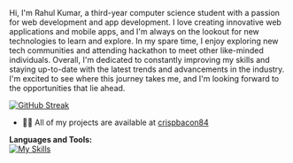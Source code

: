 






Hi, I'm Rahul Kumar, a third-year computer science student with a passion for web development and app development. I love creating innovative web applications and mobile apps, and I'm always on the lookout for new technologies to learn and explore.
In my spare time, I enjoy exploring new tech communities and attending hackathon to meet other like-minded individuals. 
Overall, I'm dedicated to constantly improving my skills and staying up-to-date with the latest trends and advancements in the industry. I'm excited to see where this journey takes me, and I'm looking forward to the opportunities that lie ahead.


[![GitHub Streak](https://github-readme-streak-stats.herokuapp.com/?user=CrisPBacon84&theme=dark&hide_long_streak=true)](https://github.com/CrisPBacon84/github-readme-streak-stats)

- 👨‍💻 All of my projects are available at [crispbacon84](https://crispbacon84.github.io)

**Languages and Tools:**  
[![My Skills](https://skillicons.dev/icons?i=js,html,css)](https://skillicons.dev)











